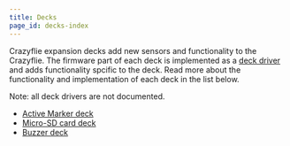 ```yaml
---
title: Decks
page_id: decks-index
---
```


Crazyflie expansion decks add new sensors and functionality to the Crazyflie. The firmware part of each deck is implemented as a [deck driver](/docs/development/howto.md) and adds functionality spcific to the deck. Read more about the functionality and implementation of each deck in the list below.

Note: all deck drivers are not documented.

* [Active Marker deck](/docs/userguides/decks/active-marker-deck.md)
* [Micro-SD card deck](/docs/userguides/decks/micro-sd-card-deck.md)
* [Buzzer deck](/docs/userguides/decks/buzzer-deck.md)
